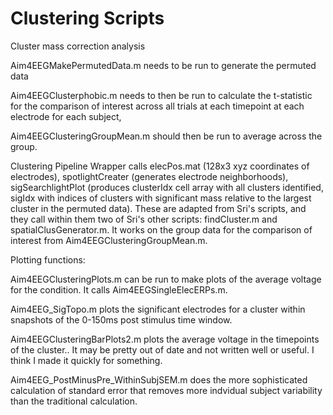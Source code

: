 # Clustering Scripts

Cluster mass correction analysis

Aim4EEGMakePermutedData.m needs to be run to generate the permuted data

Aim4EEGClusterphobic.m needs to then be run to calculate the t-statistic for the comparison of interest across all trials at each timepoint at each electrode for each subject,

Aim4EEGClusteringGroupMean.m should then be run to average across the group.

Clustering Pipeline Wrapper calls elecPos.mat (128x3 xyz coordinates of electrodes), spotlightCreater (generates electrode neighborhoods), sigSearchlightPlot (produces clusterIdx cell array with all clusters identified, sigIdx with indices of clusters with significant mass relative to the largest cluster in the permuted data). These are adapted from Sri's scripts, and they call within them two of Sri's other scripts: findCluster.m and spatialClusGenerator.m. It works on the group data for the comparison of interest from Aim4EEGClusteringGroupMean.m.

Plotting functions:

Aim4EEGClusteringPlots.m can be run to make plots of the average voltage for the condition. It calls Aim4EEGSingleElecERPs.m.

Aim4EEG_SigTopo.m plots the significant electrodes for a cluster within snapshots of the 0-150ms post stimulus time window.

Aim4EEGClusteringBarPlots2.m plots the average voltage in the timepoints of the cluster.. It may be pretty out of date and not written well or useful. I think I made it quickly for something.

Aim4EEG_PostMinusPre_WithinSubjSEM.m does the more sophisticated calculation of standard error that removes more indvidual subject variability than the traditional calculation.

